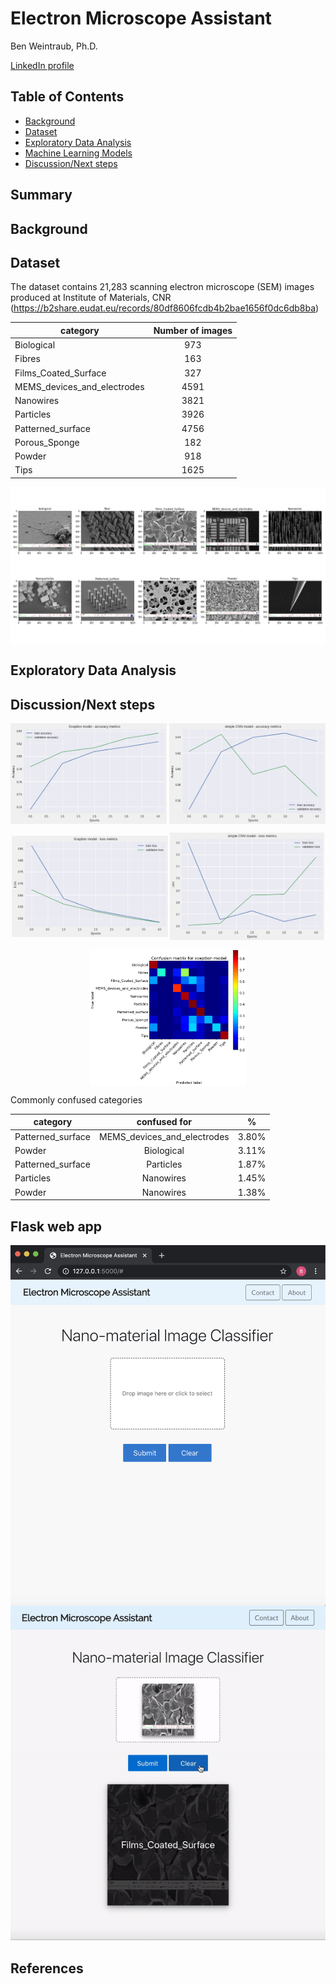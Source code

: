 # Electron Microscope Assistant

Ben Weintraub, Ph.D.

<a href="https://www.linkedin.com/in/benweintraub-phd/">LinkedIn profile</a>


## Table of Contents

- <a href="https://github.com/b-weintraub/electron-microscope-assistant#background">Background</a>  
- <a href="https://github.com/b-weintraub/electron-microscope-assistant#Dataset">Dataset</a> 
- <a href="https://github.com/b-weintraub/electron-microscope-assistant#Exploratory-Data-Analysis">Exploratory Data Analysis</a>  
- <a href="https://github.com/b-weintraub/electron-microscope-assistant#Machine-Learning-Models">Machine Learning Models</a> 
- <a href="https://github.com/b-weintraub/electron-microscope-assistant#DiscussionNext-steps">Discussion/Next steps</a>

## Summary

## Background

## Dataset

The dataset contains 21,283 scanning electron microscope (SEM) images produced at Institute of Materials, CNR (https://b2share.eudat.eu/records/80df8606fcdb4b2bae1656f0dc6db8ba)

| category     | Number of images |
| ------------- |:-------------:| 
| Biological | 973    |
| Fibres | 163    |   
| Films_Coated_Surface      |327     |
| MEMS_devices_and_electrodes  | 4591     |
| Nanowires  | 3821     |
| Particles  | 3926     |
| Patterned_surface  | 4756     |
| Porous_Sponge  | 182     |
| Powder  | 918     |
| Tips  | 1625     |









<img src='img/example_categories_plot.png' align='center' style='width: 800px;'>

## Exploratory Data Analysis

## Discussion/Next steps
<p align='middle'>
    <td><img src='img/accuracy_xc_model.png' align='center' style='width: 250px;'></td>
    <td><img src='img/accuracy_simple_cnn_model.png' align='center' style='width: 250px;'></td>
    
</p>

<p align='middle'>
<td><img src='img/loss_xc_model.png' align='center' style='width: 250px;'></td>
<td><img src='img/loss_simple_cnn_model.png' align='center' style='width: 247px;'></td>
</p>

<p align='middle'>
<td><img src='img/confusion_xc_model.png' align='center' style='width: 250px;'></td>
</p>

Commonly confused categories

| category     | confused for | % |
| ------------- |:-------------:|:-------: |
| Patterned_surface | MEMS_devices_and_electrodes    | 3.80%|
| Powder | Biological    |  3.11% |
|   Patterned_surface    |Particles     | 1.87%|
|  Particles | Nanowires    | 1.45%|
|  Powder | Nanowires     |1.38%|

## Flask web app

<img src='img/web-app-screen-shot.png' align='center' style='width: 800px;'>


<img src="https://github.com/b-weintraub/electron-microscope-assistant/blob/master/img/flask-demo3.gif" width="" height="" />

  

## References



